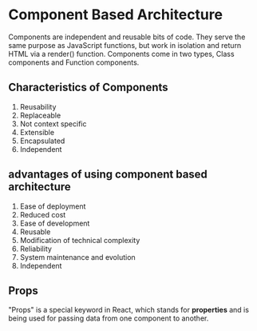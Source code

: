 # Component Based Architecture

Components are independent and reusable bits of code. They serve the same purpose as JavaScript functions, but work in isolation and return HTML via a render() function. Components come in two types, Class components and Function components.

## Characteristics of Components

1. Reusability
1. Replaceable
1. Not context specific
1. Extensible
1. Encapsulated
1. Independent

## advantages of using component based architecture

1. Ease of deployment
1. Reduced cost
1. Ease of development
1. Reusable
1. Modification of technical complexity
1. Reliability
1. System maintenance and evolution
1. Independent

## Props

"Props" is a special keyword in React, which stands for **properties** and is being used for passing data from one component to another.
